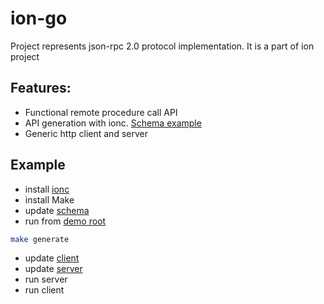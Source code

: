 # ion-go

Project represents json-rpc 2.0 protocol implementation. It is a part of ion project

## Features:

* Functional remote procedure call API
* API generation with ionc. [Schema example](https://github.com/gibmir/ion-go/tree/master/demo/api/service.json)
* Generic http client and server

## Example

 * install [ionc](https://github.com/gibmir/ion-go/tree/master/ionc)
 * install Make
 * update [schema](https://github.com/gibmir/ion-go/tree/master/demo/api/service.json)
 * run from [demo root](https://github.com/gibmir/ion-go/tree/master/demo) 
```sh
make generate
```
 * update [client](https://github.com/gibmir/ion-go/tree/master/demo/cmd/client/client.go)
 * update [server](https://github.com/gibmir/ion-go/tree/master/demo/cmd/server/server.go)
 * run server
 * run client
